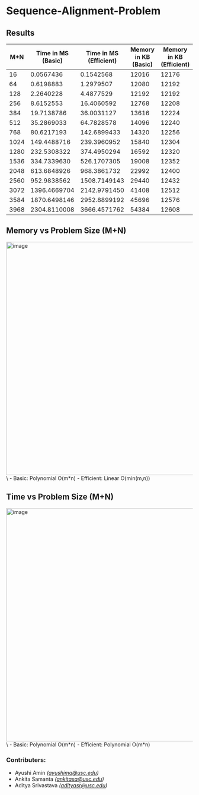 # Sequence-Alignment-Problem

## Results

| M+N    | Time in MS (Basic) | Time in MS (Efficient) | Memory in KB (Basic) | Memory in KB (Efficient) |
| -------- | ------- | ------- | ------- | ------- |
| 16 | 0.0567436 | 0.1542568 | 12016 | 12176 |
| 64 | 0.6198883 | 1.2979507 | 12080 | 12192 |
| 128 | 2.2640228 | 4.4877529 | 12192 | 12192 |
| 256 | 8.6152553 | 16.4060592 | 12768 | 12208 |
| 384 | 19.7138786 | 36.0031127 | 13616 | 12224 |
| 512 | 35.2869033 | 64.7828578 | 14096 | 12240 |
| 768 | 80.6217193 | 142.6899433 | 14320 | 12256 |
| 1024 | 149.4488716 | 239.3960952 | 15840 | 12304 |
| 1280 | 232.5308322 | 374.4950294 | 16592 | 12320 |
| 1536 | 334.7339630 | 526.1707305 | 19008 | 12352 |
| 2048 | 613.6848926 | 968.3861732 | 22992 | 12400 |
| 2560 | 952.9838562 | 1508.7149143 | 29440 | 12432 |
| 3072 | 1396.4669704 | 2142.9791450 | 41408 | 12512 |
| 3584 | 1870.6498146 | 2952.8899192 | 45696 | 12576 |
| 3968 | 2304.8110008 | 3666.4571762 | 54384 | 12608 |

## Memory vs Problem Size (M+N)
<img width="628" alt="image" src="https://github.com/ayushiiamin/Sequence-Alignment-Problem/assets/77382840/c09c6f68-6629-4723-b292-60cb587a6942">
\
- Basic: Polynomial O(m*n)
- Efficient: Linear O(min(m,n))

## Time vs Problem Size (M+N)
<img width="628" alt="image" src="https://github.com/ayushiiamin/Sequence-Alignment-Problem/assets/77382840/c452686b-b1a7-4b4b-93c0-fd5341bb722c">
\
- Basic: Polynomial O(m*n)
- Efficient: Polynomial O(m*n)

### Contributers:
- Ayushi Amin <i>(ayushima@usc.edu)</i>
- Ankita Samanta <i>(ankitasa@usc.edu)</i>
- Aditya Srivastava <i>(adityasr@usc.edu)</i>
